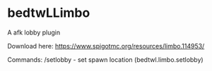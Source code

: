 # bedtwLLimbo
A afk lobby plugin

Download here: https://www.spigotmc.org/resources/limbo.114953/


Commands:
/setlobby - set spawn location (bedtwl.limbo.setlobby)
